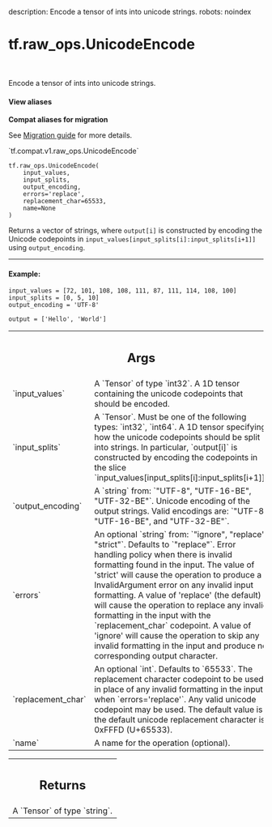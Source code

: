 description: Encode a tensor of ints into unicode strings.
robots: noindex

# tf.raw_ops.UnicodeEncode

<!-- Insert buttons and diff -->

<table class="tfo-notebook-buttons tfo-api nocontent" align="left">

</table>



Encode a tensor of ints into unicode strings.


<section class="expandable">
  <h4 class="showalways">View aliases</h4>
  <p>
<b>Compat aliases for migration</b>
<p>See
<a href="https://www.tensorflow.org/guide/migrate">Migration guide</a> for
more details.</p>
<p>`tf.compat.v1.raw_ops.UnicodeEncode`</p>
</p>
</section>

<pre class="devsite-click-to-copy prettyprint lang-py tfo-signature-link">
<code>tf.raw_ops.UnicodeEncode(
    input_values,
    input_splits,
    output_encoding,
    errors=&#x27;replace&#x27;,
    replacement_char=65533,
    name=None
)
</code></pre>



<!-- Placeholder for "Used in" -->

Returns a vector of strings, where `output[i]` is constructed by encoding the
Unicode codepoints in `input_values[input_splits[i]:input_splits[i+1]]`
using `output_encoding`.

---

#### Example:



```
input_values = [72, 101, 108, 108, 111, 87, 111, 114, 108, 100]
input_splits = [0, 5, 10]
output_encoding = 'UTF-8'

output = ['Hello', 'World']
```

<!-- Tabular view -->
 <table class="responsive fixed orange">
<colgroup><col width="214px"><col></colgroup>
<tr><th colspan="2"><h2 class="add-link">Args</h2></th></tr>

<tr>
<td>
`input_values`<a id="input_values"></a>
</td>
<td>
A `Tensor` of type `int32`.
A 1D tensor containing the unicode codepoints that should be encoded.
</td>
</tr><tr>
<td>
`input_splits`<a id="input_splits"></a>
</td>
<td>
A `Tensor`. Must be one of the following types: `int32`, `int64`.
A 1D tensor specifying how the unicode codepoints should be split into strings.
In particular, `output[i]` is constructed by encoding the codepoints in the
slice `input_values[input_splits[i]:input_splits[i+1]]`.
</td>
</tr><tr>
<td>
`output_encoding`<a id="output_encoding"></a>
</td>
<td>
A `string` from: `"UTF-8", "UTF-16-BE", "UTF-32-BE"`.
Unicode encoding of the output strings. Valid encodings are: `"UTF-8",
"UTF-16-BE", and "UTF-32-BE"`.
</td>
</tr><tr>
<td>
`errors`<a id="errors"></a>
</td>
<td>
An optional `string` from: `"ignore", "replace", "strict"`. Defaults to `"replace"`.
Error handling policy when there is invalid formatting found in the input.
The value of 'strict' will cause the operation to produce a InvalidArgument
error on any invalid input formatting. A value of 'replace' (the default) will
cause the operation to replace any invalid formatting in the input with the
`replacement_char` codepoint. A value of 'ignore' will cause the operation to
skip any invalid formatting in the input and produce no corresponding output
character.
</td>
</tr><tr>
<td>
`replacement_char`<a id="replacement_char"></a>
</td>
<td>
An optional `int`. Defaults to `65533`.
The replacement character codepoint to be used in place of any invalid
formatting in the input when `errors='replace'`. Any valid unicode codepoint may
be used. The default value is the default unicode replacement character is
0xFFFD (U+65533).
</td>
</tr><tr>
<td>
`name`<a id="name"></a>
</td>
<td>
A name for the operation (optional).
</td>
</tr>
</table>



<!-- Tabular view -->
 <table class="responsive fixed orange">
<colgroup><col width="214px"><col></colgroup>
<tr><th colspan="2"><h2 class="add-link">Returns</h2></th></tr>
<tr class="alt">
<td colspan="2">
A `Tensor` of type `string`.
</td>
</tr>

</table>


